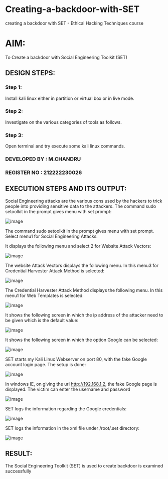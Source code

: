 # Creating-a-backdoor-with-SET
creating a backdoor with SET - Ethical Hacking Techniques course

# AIM:
To Create a backdoor with Social Engineering Toolkit (SET)

## DESIGN STEPS:
### Step 1:
Install kali linux either in partition or virtual box or in live mode.

### Step 2:
Investigate on the various categories of tools as follows.

### Step 3:
Open terminal and try execute some kali linux commands.

### DEVELOPED BY : M.CHANDRU
### REGISTER NO : 212222230026

## EXECUTION STEPS AND ITS OUTPUT:
Social Engineering attacks are the various cons used by the hackers to trick people into providing sensitive data to the attackers. The command sudo setoolkit in the prompt gives menu with set prompt:

![image](https://github.com/chandrumathiyazhagan/creating-a-backdoor-with-SET/assets/119393023/b1be6e3e-8721-4e81-8815-6b9f52eb568c)

The command sudo setoolkit in the prompt gives menu with set prompt. Select menu1 for Social Engineering Attacks:

It displays the following menu and select 2 for Website Attack Vectors:

![image](https://github.com/chandrumathiyazhagan/creating-a-backdoor-with-SET/assets/119393023/75dc75ee-d92d-4348-9352-18866e9272e3)

The website Attack Vectors displays the following menu. In this menu3 for Credential Harvester Attack Method is selected:

![image](https://github.com/chandrumathiyazhagan/creating-a-backdoor-with-SET/assets/119393023/bd656f09-7131-4009-baf8-9496bc2cd264)

The Credential Harvester Attack Method displays the following menu. In this menu1 for Web Templates is selected: 

![image](https://github.com/chandrumathiyazhagan/creating-a-backdoor-with-SET/assets/119393023/c58b13b1-64b3-4a93-bcd1-8189ea91fa29)

It shows the following screen in which the ip address of the attacker need to be given which is the default value:

![image](https://github.com/chandrumathiyazhagan/creating-a-backdoor-with-SET/assets/119393023/45a11075-c837-4442-bdfb-53d5ab171e6e)

It shows the following screen in which the option Google can be selected: 

![image](https://github.com/chandrumathiyazhagan/creating-a-backdoor-with-SET/assets/119393023/c8637903-4ea3-480a-9f51-624dbe0885fd)

SET starts my Kali Linux Webserver on port 80, with the fake Google account login page. The setup is done: 

![image](https://github.com/chandrumathiyazhagan/creating-a-backdoor-with-SET/assets/119393023/e681b1c5-cd69-4a4f-9098-c96865b868ee)

In windows IE, on giving the url http://192.168.1.2, the fake Google page is displayed. The victim can enter the username and password 

![image](https://github.com/chandrumathiyazhagan/creating-a-backdoor-with-SET/assets/119393023/2d08796d-1274-40cd-98e4-b7b68d680c53)

SET logs the information regarding the Google credentials: 

![image](https://github.com/chandrumathiyazhagan/creating-a-backdoor-with-SET/assets/119393023/2d67b215-1175-443e-8779-d8780c9e6cd7)

SET logs the information in the xml file under /root/.set directory:

![image](https://github.com/chandrumathiyazhagan/creating-a-backdoor-with-SET/assets/119393023/ed57a8a8-a769-4f01-9f9b-22858135071d)

## RESULT:
The Social Engineering Toolkit (SET) is used to create backdoor is  examined successfully
